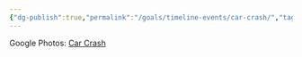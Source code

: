 ```yaml
---
{"dg-publish":true,"permalink":"/goals/timeline-events/car-crash/","tags":["timeline","personal"]}
---
```




Google Photos: [Car Crash](https://photos.app.goo.gl/b8BREi2qJG6H6a1k7)